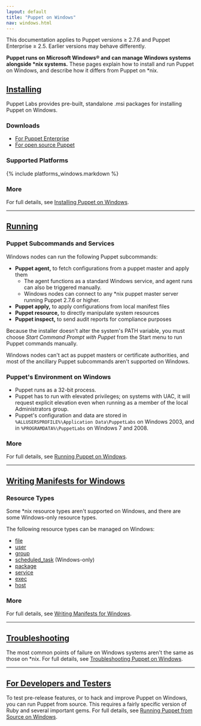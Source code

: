 ```yaml
---
layout: default
title: "Puppet on Windows"
nav: windows.html
---
```


<span class="versionnote">This documentation applies to Puppet versions ≥ 2.7.6 and Puppet Enterprise ≥ 2.5. Earlier versions may behave differently.</span>

**Puppet runs on Microsoft Windows® and can manage Windows systems alongside \*nix systems.** These pages explain how to install and run Puppet on Windows, and describe how it differs from Puppet on *nix.


[from_source]: ./from_source.html
[installing]: /guides/install_puppet/install_windows.html
[running]: ./running.html
[troubleshooting]: ./troubleshooting.html
[writing]: ./writing.html


[downloads]: http://downloads.puppetlabs.com/windows
[pedownloads]: http://info.puppetlabs.com/download-pe.html

[Installing][]
-----

Puppet Labs provides pre-built, standalone .msi packages for installing Puppet on Windows.

### Downloads

* [For Puppet Enterprise][pedownloads]
* [For open source Puppet][downloads]

### Supported Platforms

{% include platforms_windows.markdown %}

### More

For full details, see [Installing Puppet on Windows][installing].

* * *

[Running][]
-----

### Puppet Subcommands and Services

Windows nodes can run the following Puppet subcommands:

* **Puppet agent,** to fetch configurations from a puppet master and apply them
    * The agent functions as a standard Windows service, and agent runs can also be triggered manually.
    * Windows nodes can connect to any *nix puppet master server running Puppet 2.7.6 or higher.
* **Puppet apply,** to apply configurations from local manifest files
* **Puppet resource,** to directly manipulate system resources
* **Puppet inspect,** to send audit reports for compliance purposes

Because the installer doesn't alter the system's PATH variable, you must choose *Start Command Prompt with Puppet* from the Start menu to run Puppet commands manually.

Windows nodes can't act as puppet masters or certificate authorities, and most of the ancillary Puppet subcommands aren't supported on Windows.

### Puppet's Environment on Windows

* Puppet runs as a 32-bit process.
* Puppet has to run with elevated privileges; on systems with UAC, it will request explicit elevation even when running as a member of the local Administrators group.
* Puppet's configuration and data are stored in `%ALLUSERSPROFILE%\Application Data\PuppetLabs` on Windows 2003, and in `%PROGRAMDATA%\PuppetLabs` on Windows 7 and 2008.


### More

For full details, see [Running Puppet on Windows][running].


* * *

[Writing Manifests for Windows][writing]
-----

### Resource Types

Some \*nix resource types aren't supported on Windows, and there are some Windows-only resource types.

The following resource types can be managed on Windows:

* [file](/references/latest/type.html#file)
* [user](/references/latest/type.html#user)
* [group](/references/latest/type.html#group)
* [scheduled_task](/references/latest/type.html#scheduledtask) (Windows-only)
* [package](/references/latest/type.html#package)
* [service](/references/latest/type.html#service)
* [exec](/references/latest/type.html#exec)
* [host](/references/latest/type.html#host)

### More

For full details, see [Writing Manifests for Windows][writing].


* * *

[Troubleshooting][]
-----

The most common points of failure on Windows systems aren't the same as those on *nix. For full details, see [Troubleshooting Puppet on Windows][troubleshooting].

* * *

[For Developers and Testers][from_source]
-----

To test pre-release features, or to hack and improve Puppet on Windows, you can run Puppet from source. This requires a fairly specific version of Ruby and several important gems. For full details, see [Running Puppet from Source on Windows][from_source].

